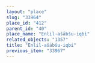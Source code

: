 ```yaml
---
layout: "place"
slug: "33964"
place_id: "412"
parent_id: "40"
place_name: "Enlil-ašābšu-iqbi"
related_objects: "1357"
title: "Enlil-ašābšu-iqbi"
previous_item: "33967"
---
```


